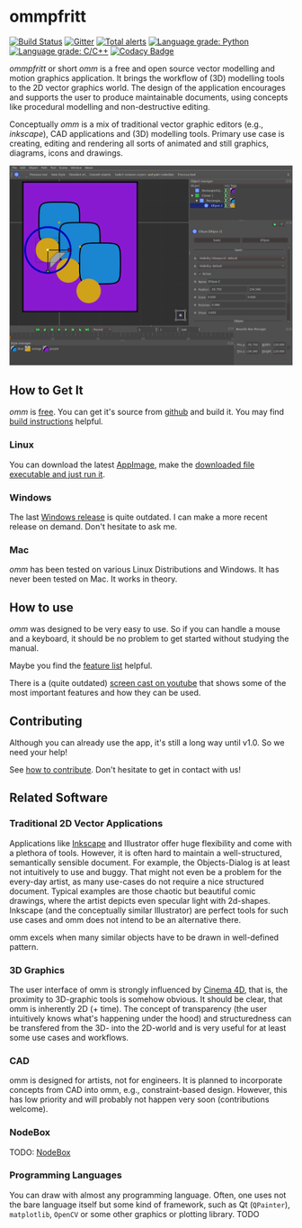 # ommpfritt

[![Build Status](https://travis-ci.org/pasbi/ommpfritt.svg?branch=master)](https://travis-ci.org/pasbi/ommpfritt)
[![Gitter](https://badges.gitter.im/ommpfritt/community.svg)](https://gitter.im/ommpfritt/community?utm_source=badge&utm_medium=badge&utm_campaign=pr-badge)
[![Total alerts](https://img.shields.io/lgtm/alerts/g/pasbi/ommpfritt.svg?logo=lgtm&logoWidth=18)](https://lgtm.com/projects/g/pasbi/ommpfritt/alerts/)
[![Language grade: Python](https://img.shields.io/lgtm/grade/python/g/pasbi/ommpfritt.svg?logo=lgtm&logoWidth=18)](https://lgtm.com/projects/g/pasbi/ommpfritt/context:python)
[![Language grade: C/C++](https://img.shields.io/lgtm/grade/cpp/g/pasbi/ommpfritt.svg?logo=lgtm&logoWidth=18)](https://lgtm.com/projects/g/pasbi/ommpfritt/context:cpp)
[![Codacy Badge](https://api.codacy.com/project/badge/Grade/7c6bfee90e434bae8824a21de8e036fb)](https://www.codacy.com/manual/pasbi/ommpfritt?utm_source=github.com&amp;utm_medium=referral&amp;utm_content=pasbi/ommpfritt&amp;utm_campaign=Badge_Grade)

*ommpfritt* or short *omm* is a free and open source vector modelling and
motion graphics application.
It brings the workflow of (3D) modelling tools to the 2D vector graphics world.
The design of the application encourages and supports the user to produce
maintainable documents,
using concepts like procedural modelling and non-destructive editing.

Conceptually *omm* is a mix of traditional vector graphic editors
(e.g., *inkscape*), CAD applications and (3D) modelling tools.
Primary use case is creating, editing and rendering all sorts of animated and
still graphics, diagrams, icons and drawings.

![screenshot](sample-scenes/basic.png)


## How to Get It
*omm* is [free](https://en.wikipedia.org/wiki/Free_software).
You can get it's source from [github](https://github.com/pasbi/ommpfritt) and
build it.
You may find [build instructions](doc/build.md) helpful.


### Linux
You can download the latest
[AppImage](https://github.com/pasbi/ommpfritt/releases/tag/continuous),
make the [downloaded file executable and just run it](https://docs.appimage.org/introduction/quickstart.html#ref-quickstart).


### Windows
The last [Windows release](https://github.com/pasbi/ommpfritt/releases/tag/v0.1.2)
is quite outdated.
I can make a more recent release on demand.
Don't hesitate to ask me.


### Mac
*omm* has been tested on various Linux Distributions and Windows.
It has never been tested on Mac. It works in theory.


## How to use
*omm* was designed to be very easy to use.
So if you can handle a mouse and a keyboard, it should be no problem to get
started without studying the manual.

Maybe you find the [feature list](doc/features.md) helpful.

There is a (quite outdated)
[screen cast on youtube](https://www.youtube.com/watch?v=6X5Lo7kq5eM)
that shows some of the most important features and how they can be used.


## Contributing
Although you can already use the app, it's still a long way until v1.0.
So we need your help!

See [how to contribute](doc/contribute.md).
Don't hesitate to get in contact with us!


## Related Software

### Traditional 2D Vector Applications
Applications like [Inkscape](https://inkscape.org/) and Illustrator offer huge flexibility and come with a plethora of tools.
However, it is often hard to maintain a well-structured, semantically sensible document.
For example, the Objects-Dialog is at least not intuitively to use and buggy.
That might not even be a problem for the every-day artist, as many use-cases do not require a nice structured document.
Typical examples are those chaotic but beautiful comic drawings, where the artist depicts even specular light with 2d-shapes.
Inkscape (and the conceptually similar Illustrator) are perfect tools for such use cases and omm does not intend to be an alternative there.

omm excels when many similar objects have to be drawn in well-defined pattern.


### 3D Graphics
The user interface of omm is strongly influenced by [Cinema 4D](), that is, the proximity to 3D-graphic tools is somehow obvious.
It should be clear, that omm is inherently 2D (+ time).
The concept of transparency (the user intuitively knows what's happening under the hood) and structuredness can be transfered
from the 3D- into the 2D-world and is very useful for at least some use cases and workflows.


### CAD
omm is designed for artists, not for engineers.
It is planned to incorporate concepts from CAD into omm, e.g., constraint-based design.
However, this has low priority and will probably not happen very soon (contributions welcome).

### NodeBox
TODO: [NodeBox](https://www.nodebox.net/code/index.php/Home)

### Programming Languages
You can draw with almost any programming language.
Often, one uses not the bare language itself but some kind of framework, such as Qt (`QPainter`),
`matplotlib`, `OpenCV` or some other graphics or plotting library. TODO

